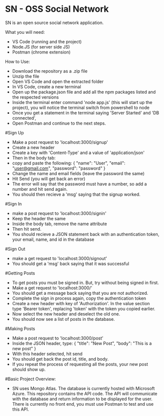 # SN - OSS Social Network
SN is an open source social network application.

What you will need:
- VS Code (running and the project)
- Node.JS (for server side JS)
- Postman (chrome extension)

How to Use:
- Download the repository as a .zip file
- Unzip the file
- Open VS Code and open the extracted folder
- In VS Code, create a new terminal
- Open up the package.json file and add all the npm packages listed and the respected versions
- Inside the terminal enter command 'node app.js' (this will start up the project), you will notice the terminal switch from powershell to node
- Once you get a statement in the terminal saying 'Server Started' and 'DB connected',
- Open Postman and continue to the next steps.

#Sign Up
- Make a post request to 'localhost:3000/signup'
- Create a new header
- Create a key with 'Content-Type' and a value of 'application/json'
- Then in the body tab:
- copy and paste the following:
{
	"name": "User",
	"email": "user@gmail.com",
	"password": "password"
}
- Change the name and email fields (leave the password the same)
- Hit Send (you will get back an error)
- The error will say that the password must have a number, so add a number and hit send again.
- You should then recieve a 'msg' saying that the signup worked.

#Sign In
- make a post request to 'localhost:3000/signin'
- Keep the header the same
- Inside the body tab, remove the name attribute
- Then hit send.
- You should recieve a JSON statement back with an authentication token, your email, name, and id in the database

#Sign Out
- make a get request to 'localhost:3000/signout'
- You should get a 'msg' back saying that it was successful

#Getting Posts
- To get posts you must be signed in. But, try without being signed in first.
- Make a get request to 'localhost:3000/'
- You should get a message back saying that you are not authorized.
- Complete the sign in process again, copy the authentication token
- Create a new header with key of 'Authorization'. In the value section type 'Bearer token', replacing 'token' with the token you copied earlier.
- Now select the new header and deselect the old one.
- You should now see a list of posts in the database.

#Making Posts
- Make a post request to 'localhost:3000/post'
- Inside the JSON header, type:
{
	"title": "New Post",
	"body": "This is a new post"
}
- With this header selected, hit send
- You should get back the post id, title, and body.
- If you repeat the process of requesting all the posts, your new post should show up.


#Basic Project Overview:
- SN uses Mongo Atlas. The database is currently hosted with Microsoft Azure. This repository contains the API code. The API will communicate with the database and return information to be displayed for the user. There is currently no front end, you must use Postman to test and use this API.
